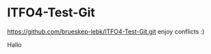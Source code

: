 # ITFO4-Test-Git
https://github.com/brueskep-lebk/ITFO4-Test-Git.git
enjoy conflicts :)







Hallo